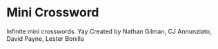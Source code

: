 # Mini Crossword
Infinite mini crosswords. Yay
Created by Nathan Gilman, CJ Annunziato, David Payne, Lester Bonilla
